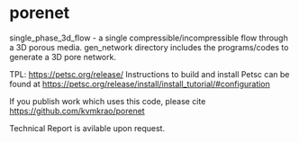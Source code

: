 # porenet

single_phase_3d_flow - a single compressible/incompressible flow through a 3D porous media.
gen_network  directory includes the programs/codes to generate a 3D pore network. 

TPL: https://petsc.org/release/ 
Instructions to build and install Petsc can be found at https://petsc.org/release/install/install_tutorial/#configuration

If you publish work which uses this code, please cite 
https://github.com/kvmkrao/porenet

Technical Report is avilable upon request.
